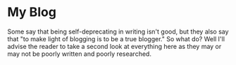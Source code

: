 # My Blog

Some say that being self-deprecating in writing isn't good, but they also say
that "to make light of blogging is to be a true blogger." So what do? Well
I'll advise the reader to take a second look at everything here as they may or
may not be poorly written and poorly researched.
